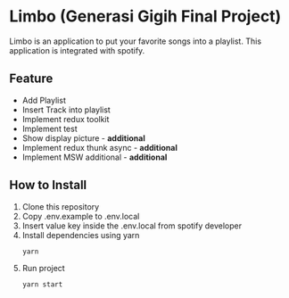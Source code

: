 # Limbo (Generasi Gigih Final Project)
Limbo is an application to put your favorite songs into a playlist. This application is integrated with spotify.

## Feature
- Add Playlist
- Insert Track into playlist
- Implement redux toolkit
- Implement test
- Show display picture - <b>additional</b>
- Implement redux thunk async - <b>additional</b>
- Implement MSW additional - <b>additional</b>

## How to Install
1. Clone this repository
2. Copy .env.example to .env.local
3. Insert value key inside the .env.local from spotify developer
4. Install dependencies using yarn 
    ```bash
    yarn
    ```
5. Run project
    ```
    yarn start
    ```
